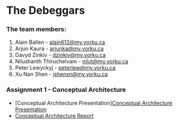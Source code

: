 # The Debeggars

### The team members:
1. Alain Ballen - <alain612@my.yorku.ca>
2. Arjun Kaura - <arjunka@my.yorku.ca>
3. Davyd Zinkiv - <dzinkiv@my.yorku.ca>
4. Nilushanth Thiruchelvam - <nilut@my.yorku.ca>
5. Peter Lewyckyj - <peterlew@my.yorku.ca>
6. Xu Nan Shen - <jshenxn@my.yorku.ca>

### Assignment 1 - Conceptual Architecture
* [Conceptual Architecture Presentation]<a href="https://dzinkiv.github.io/eecs4314/Conceptual-Architecture-Presentation-(Debeggars).pdf" target="_blank">Conceptual Architecture Presentation</a>
* [Conceptual Architecture Report](/Conceptual-Architecture-Report-(Debeggars).pdf)
